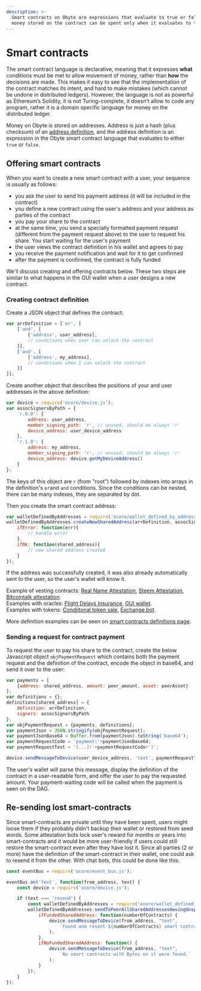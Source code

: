 ```yaml
---
description: >-
  Smart contracts on Obyte are expressions that evaluate to true or false, the
  money stored on the contract can be spent only when it evaluates to true.
---
```


# Smart contracts

The smart contract language is declarative, meaning that it expresses **what** conditions must be met to allow movement of money, rather than **how** the decisions are made. This makes it easy to see that the implementation of the contract matches its intent, and hard to make mistakes \(which cannot be undone in distributed ledgers\). However, the language is not as powerful as Ethereum’s Solidity, it is not Turing-complete, it doesn’t allow to code any program, rather it is a domain specific language for money on the distributed ledger.

Money on Obyte is stored on addresses. Address is just a hash \(plus checksum\) of an [address definition](reference.md), and the address definition is an expression in the Obyte smart contract language that evaluates to either `true` or `false`.

## Offering smart contracts

When you want to create a new smart contract with a user, your sequence is usually as follows:

* you ask the user to send his payment address \(it will be included in the contract\)
* you define a new contract using the user's address and your address as parties of the contract
* you pay your share to the contract
* at the same time, you send a specially formatted payment request \(different from the payment request above\) to the user to request his share. You start waiting for the user's payment
* the user views the contract definition in his wallet and agrees to pay
* you receive the payment notification and wait for it to get confirmed
* after the payment is confirmed, the contract is fully funded

We'll discuss creating and offering contracts below. These two steps are similar to what happens in the GUI wallet when a user designs a new contract.

### Creating contract definition

Create a JSON object that defines the contract:

```javascript
var arrDefinition = ['or', [
    ['and', [
        ['address', user_address],
        // conditions when user can unlock the contract
    ]],
    ['and', [
        ['address', my_address],
        // conditions when I can unlock the contract
    ]]
]];
```

Create another object that describes the positions of your and user addresses in the above definition:

```javascript
var device = require('ocore/device.js');
var assocSignersByPath = {
    'r.0.0': {
        address: user_address,
        member_signing_path: 'r', // unused, should be always 'r'
        device_address: user_device_address
    },
    'r.1.0': {
        address: my_address,
        member_signing_path: 'r', // unused, should be always 'r'
        device_address: device.getMyDeviceAddress()
    }
};
```

The keys of this object are `r` \(from "root"\) followed by indexes into arrays in the definition's `or`and `and` conditions. Since the conditions can be nested, there can be many indexes, they are separated by dot.

Then you create the smart contract address:

```javascript
var walletDefinedByAddresses = require('ocore/wallet_defined_by_addresses.js');
walletDefinedByAddresses.createNewSharedAddress(arrDefinition, assocSignersByPath, {
    ifError: function(err){
        // handle error
    },
    ifOk: function(shared_address){
        // new shared address created
    }
});
```

If the address was successfully created, it was also already automatically sent to the user, so the user's wallet will know it.

Example of vesting contracts: [Real Name Attestation](https://github.com/byteball/real-name-attestation/blob/master/modules/contract.js), [Steem Attestation](https://github.com/byteball/steem-attestation/blob/master/modules/contract.js), [Bitcointalk attestation](https://github.com/byteball/bitcointalk-attestation/blob/master/modules/contract.js).  
Examples with oracles: [Flight Delays Insurance](https://github.com/byteball/flight-delays-insurance/blob/master/offerContract.js),  [GUI wallet](https://github.com/byteball/obyte-gui-wallet/blob/master/src/js/controllers/correspondentDevice.js).  
Examples with tokens: [Condiitonal token sale](https://github.com/byteball/conditional-token-sale/blob/master/offerContractReversePayment.js), [Exchange bot](https://github.com/byteball/obyte-exchange/blob/master/book.js).

More definition examples can be seen on [smart contracts definitions page](reference.md).

### Sending a request for contract payment

To request the user to pay his share to the contract, create the below Javascript object `objPaymentRequest` which contains both the payment request and the definition of the contract, encode the object in base64, and send it over to the user:

```javascript
var payments = [
    {address: shared_address, amount: peer_amount, asset: peerAsset}
];
var definitions = {};
definitions[shared_address] = {
    definition: arrDefinition,
    signers: assocSignersByPath
};
var objPaymentRequest = {payments, definitions};
var paymentJson = JSON.stringify(objPaymentRequest);
var paymentJsonBase64 = Buffer.from(paymentJson).toString('base64');
var paymentRequestCode = 'payment:'+paymentJsonBase64;
var paymentRequestText = '[...]('+paymentRequestCode+')';

device.sendMessageToDevice(user_device_address, 'text', paymentRequestText);
```

The user's wallet will parse this message, display the definition of the contract in a user-readable form, and offer the user to pay the requested amount. Your payment-waiting code will be called when the payment is seen on the DAG.

## Re-sending lost smart-contracts

Since smart-contracts are private until they have been spent, users might loose them if they probably didn't backup their wallet or restored from seed words. Some attestation bots lock user's reward for months or years into smart-contracts and it would be more user-friendly if users could still restore the smart-contract even after they have lost it. Since all parties \(2 or more\) have the definition of the smart-contract in their wallet, one could ask to resend it from the other. With chat bots, this could be done like this:

```javascript
const eventBus = require('ocore/event_bus.js');

eventBus.on('text', function(from_address, text) {
	const device = require('ocore/device.js');

	if (text === 'resend') {
		const walletDefinedByAddresses = require('ocore/wallet_defined_by_addresses');
		walletDefinedByAddresses.sendToPeerAllSharedAddressesHavingUnspentOutputs(from_address, 'base', {
			ifFundedSharedAddress: function(numberOfContracts) {
				device.sendMessageToDevice(from_address, "text",
					`Found and resent ${numberOfContracts} smart contracts that have Bytes on them to your wallet.`
				);
			},
			ifNoFundedSharedAddress: function() {
				device.sendMessageToDevice(from_address, "text",
					`No smart contracts with Bytes on it were found.`
				);
			}
		});
	}
});
```

